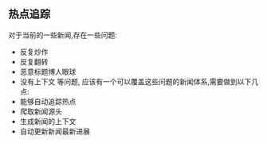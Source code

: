 ## 热点追踪

对于当前的一些新闻,存在一些问题:
* 反复炒作
* 反复翻转
* 恶意标题博人眼球
* 没有上下文
等问题,
应该有一个可以覆盖这些问题的新闻体系,需要做到以下几点:
* 能够自动追踪热点
* 爬取新闻源头
* 生成新闻的上下文
* 自动更新新闻最新进展